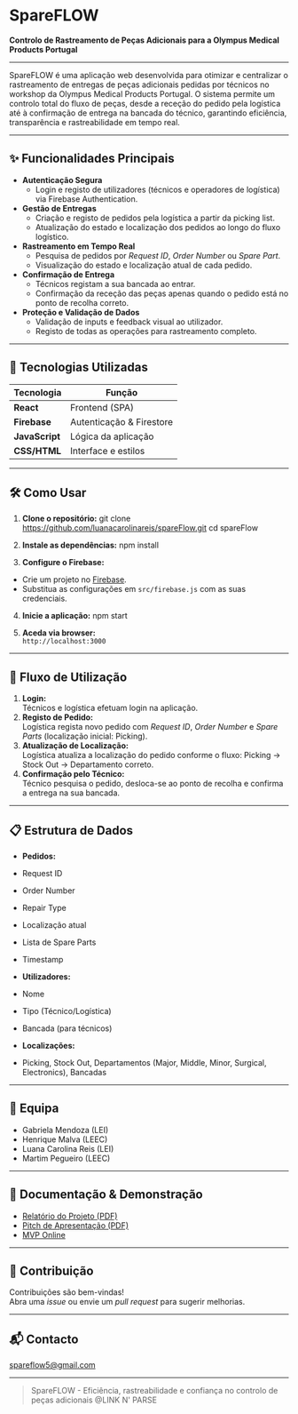 # SpareFLOW

**Controlo de Rastreamento de Peças Adicionais para a Olympus Medical Products Portugal**

---

SpareFLOW é uma aplicação web desenvolvida para otimizar e centralizar o rastreamento de entregas de peças adicionais pedidas por técnicos no workshop da Olympus Medical Products Portugal. O sistema permite um controlo total do fluxo de peças, desde a receção do pedido pela logística até à confirmação de entrega na bancada do técnico, garantindo eficiência, transparência e rastreabilidade em tempo real.

---

## ✨ Funcionalidades Principais

- **Autenticação Segura**
  - Login e registo de utilizadores (técnicos e operadores de logística) via Firebase Authentication.
- **Gestão de Entregas**
  - Criação e registo de pedidos pela logística a partir da picking list.
  - Atualização do estado e localização dos pedidos ao longo do fluxo logístico.
- **Rastreamento em Tempo Real**
  - Pesquisa de pedidos por *Request ID*, *Order Number* ou *Spare Part*.
  - Visualização do estado e localização atual de cada pedido.
- **Confirmação de Entrega**
  - Técnicos registam a sua bancada ao entrar.
  - Confirmação da receção das peças apenas quando o pedido está no ponto de recolha correto.
- **Proteção e Validação de Dados**
  - Validação de inputs e feedback visual ao utilizador.
  - Registo de todas as operações para rastreamento completo.

---

## 🚀 Tecnologias Utilizadas

| Tecnologia     | Função                     |
| -------------- | ------------------------- |
| **React**      | Frontend (SPA)            |
| **Firebase**   | Autenticação & Firestore  |
| **JavaScript** | Lógica da aplicação       |
| **CSS/HTML**   | Interface e estilos       |

---

## 🛠️ Como Usar

1. **Clone o repositório:**
git clone https://github.com/luanacarolinareis/spareFlow.git
cd spareFlow

2. **Instale as dependências:**
npm install

4. **Configure o Firebase:**
- Crie um projeto no [Firebase](https://firebase.google.com/).
- Substitua as configurações em `src/firebase.js` com as suas credenciais.
  
4. **Inicie a aplicação:**
npm start

5. **Aceda via browser:**  
`http://localhost:3000`

---

## 🧩 Fluxo de Utilização

1. **Login:**  
Técnicos e logística efetuam login na aplicação.
2. **Registo de Pedido:**  
Logística regista novo pedido com *Request ID*, *Order Number* e *Spare Parts* (localização inicial: Picking).
3. **Atualização de Localização:**  
Logística atualiza a localização do pedido conforme o fluxo: Picking → Stock Out → Departamento correto.
4. **Confirmação pelo Técnico:**  
Técnico pesquisa o pedido, desloca-se ao ponto de recolha e confirma a entrega na sua bancada.

---

## 📋 Estrutura de Dados

- **Pedidos:**  
- Request ID  
- Order Number  
- Repair Type  
- Localização atual  
- Lista de Spare Parts  
- Timestamp

- **Utilizadores:**  
- Nome  
- Tipo (Técnico/Logística)  
- Bancada (para técnicos)

- **Localizações:**  
- Picking, Stock Out, Departamentos (Major, Middle, Minor, Surgical, Electronics), Bancadas

---

## 👥 Equipa

- Gabriela Mendoza (LEI)
- Henrique Malva (LEEC)
- Luana Carolina Reis (LEI)
- Martim Pegueiro (LEEC)

---

## 📄 Documentação & Demonstração

- [Relatório do Projeto (PDF)](https://github.com/luanacarolinareis/spareFlow/blob/master/Link%20N'%20Parse%20-%20Relat%C3%B3rio.pdf)
- [Pitch de Apresentação (PDF)](https://github.com/luanacarolinareis/spareFlow/blob/master/Link%20N%E2%80%99%20Parse%20-%20Pitch.pdf)
- [MVP Online](https://spareflow-reset.web.app/)

---

## 📢 Contribuição

Contribuições são bem-vindas!  
Abra uma *issue* ou envie um *pull request* para sugerir melhorias.

---

## 📬 Contacto

spareflow5@gmail.com

---

> SpareFLOW - Eficiência, rastreabilidade e confiança no controlo de peças adicionais @LINK N' PARSE

